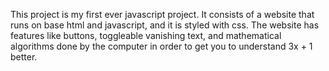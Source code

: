 This project is my first ever javascript project. It consists of a website that runs on base html and javascript, and it is styled with css. The website has features like buttons, toggleable vanishing text, and 
mathematical algorithms done by the computer in order to get you to understand 3x + 1 better.
